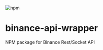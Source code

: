 ![npm](https://img.shields.io/npm/v/binance-api-wrapper.svg)

# binance-api-wrapper
NPM package for Binance Rest/Socket API

